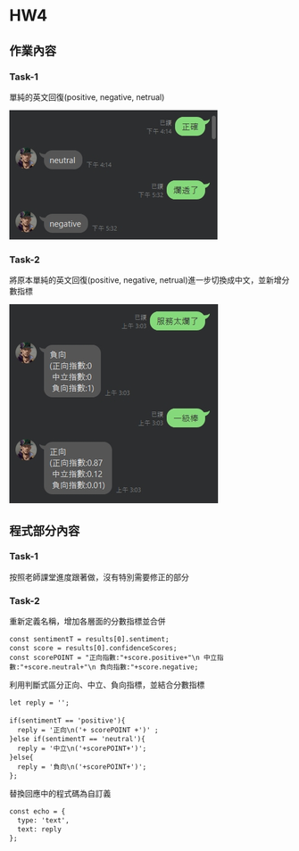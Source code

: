 # HW4 #

## 作業內容 ##

### Task-1 ###
單純的英文回復(positive, negative, netrual)

![Task1](https://github.com/emeraldChung/LAT/blob/main/Homework4/1683745174405.jpg)

### Task-2 ###

將原本單純的英文回復(positive, negative, netrual)進一步切換成中文，並新增分數指標

![Task2](https://github.com/emeraldChung/LAT/blob/main/Homework4/1683745458236.jpg)

## 程式部分內容 ##

### Task-1 ###

按照老師課堂進度跟著做，沒有特別需要修正的部分

### Task-2 ###

重新定義名稱，增加各層面的分數指標並合併

    const sentimentT = results[0].sentiment;
    const score = results[0].confidenceScores;
    const scorePOINT = "正向指數:"+score.positive+"\n 中立指數:"+score.neutral+"\n 負向指數:"+score.negative;


利用判斷式區分正向、中立、負向指標，並結合分數指標


    let reply = '';

    if(sentimentT == 'positive'){
      reply = '正向\n('+ scorePOINT +')' ;
    }else if(sentimentT == 'neutral'){
      reply = '中立\n('+scorePOINT+')';
    }else{
      reply = '負向\n('+scorePOINT+')';
    };
   
   
替換回應中的程式碼為自訂義

    const echo = {
      type: 'text',
      text: reply
    };
